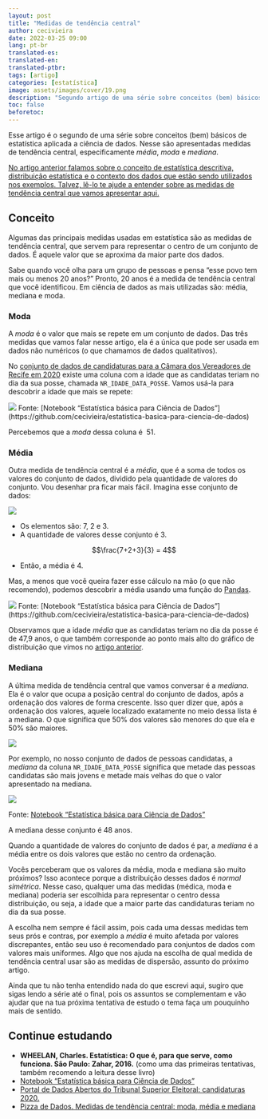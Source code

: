```yaml
---
layout: post
title: "Medidas de tendência central"
author: cecivieira
date: 2022-03-25 09:00
lang: pt-br
translated-es: 
translated-en: 
translated-ptbr: 
tags: [artigo]
categories: [estatística]
image: assets/images/cover/19.png
description: "Segundo artigo de uma série sobre conceitos (bem) básicos de estatística aplicada a ciência de dados. Nesse são apresentadas medidas de tendência central, especificamente média, moda e mediana."
toc: false
beforetoc:
---
```

Esse artigo é o segundo de uma série sobre conceitos (bem) básicos de estatística aplicada a ciência de dados. Nesse são apresentadas medidas de tendência central, especificamente *média*, *moda* e *mediana*.

[No artigo anterior falamos sobre o conceito de estatística descritiva, distribuição estatística e o contexto dos dados que estão sendo utilizados nos exemplos. Talvez, lê-lo te ajude a entender sobre as medidas de tendência central que vamos apresentar aqui.](https://cecivieira.com/estatistica-descritiva-e-distribuicao-estatistica/)

## Conceito

Algumas das principais medidas usadas em estatística são as medidas de tendência central, que servem para representar o centro de um conjunto de dados. É aquele valor que se aproxima da maior parte dos dados. 

Sabe quando você olha para um grupo de pessoas e pensa “esse povo tem mais ou menos 20 anos?” Pronto, 20 anos é a medida de tendência central que você identificou. Em ciência de dados as mais utilizadas são: média, mediana e moda.

### Moda

A *moda* é o valor que mais se repete em um conjunto de dados. Das três medidas que vamos falar nesse artigo, ela é a única que pode ser usada em dados não numéricos (o que chamamos de dados qualitativos).

No [conjunto de dados de candidaturas para a Câmara dos Vereadores de Recife em 2020](https://cecivieira.com/estatistica-descritiva-e-distribuicao-estatistica/#contexto) existe uma coluna com a idade que as candidatas teriam no dia da sua posse, chamada `NR_IDADE_DATA_POSSE`. Vamos usá-la para descobrir a idade que mais se repete:

<img class="rounded mx-auto d-block" src="../../assets/images/serie-estatistica-para-ciencia-dados/moda.png">
Fonte: [Notebook “Estatística básica para Ciência de Dados”](https://github.com/cecivieira/estatistica-basica-para-ciencia-de-dados)

Percebemos que a *moda* dessa coluna é  51.

### Média

Outra medida de tendência central é a *média*, que é a soma de todos os valores do conjunto de dados, dividido pela quantidade de valores do conjunto. Vou desenhar pra ficar mais fácil. Imagina esse conjunto de dados:

<img class="rounded mx-auto d-block" src="../../assets/images/serie-estatistica-para-ciencia-dados/lista-numeros.png">

- Os elementos são: 7, 2 e 3.
- A quantidade de valores desse conjunto é 3.

$$\frac{7+2+3}{3} = 4$$

- Então, a média é 4.

Mas, a menos que você queira fazer esse cálculo na mão (o que não recomendo), podemos descobrir a média usando uma função do [Pandas](https://pandas.pydata.org/docs/).

<img class="rounded mx-auto d-block" src="../../assets/images/serie-estatistica-para-ciencia-dados/media.png">
Fonte: [Notebook “Estatística básica para Ciência de Dados”](https://github.com/cecivieira/estatistica-basica-para-ciencia-de-dados)

Observamos que a idade *média* que as candidatas teriam no dia da posse é de 47,9 anos,  o que também corresponde ao ponto mais alto do gráfico de distribuição que vimos no [artigo anterior](https://cecivieira.com/estatistica-descritiva-e-distribuicao-estatistica/).

### Mediana

A última medida de tendência central que vamos conversar é a *mediana*. Ela é o valor que ocupa a posição central do conjunto de dados, após a ordenação dos valores de forma crescente. Isso quer dizer que, após a ordenação dos valores, aquele localizado exatamente no meio dessa lista é a mediana. O que significa que 50% dos valores são menores do que ela e 50% são maiores. 

<img class="rounded mx-auto d-block" src="../../assets/images/serie-estatistica-para-ciencia-dados/lista-numeros-ordenada.png">

Por exemplo, no nosso conjunto de dados de pessoas candidatas, a *mediana* da coluna `NR_IDADE_DATA_POSSE` significa que metade das pessoas candidatas são mais jovens e metade mais velhas do que o valor apresentado na mediana.

<img class="rounded mx-auto d-block" src="../../assets/images/serie-estatistica-para-ciencia-dados/mediana.png">

Fonte: [Notebook “Estatística básica para Ciência de Dados”](https://github.com/cecivieira/estatistica-basica-para-ciencia-de-dados)

A mediana desse conjunto é 48 anos.

Quando a quantidade de valores do conjunto de dados é par, a *mediana* é a média entre os dois valores que estão no centro da ordenação.

Vocês perceberam que os valores da média, moda e mediana são muito próximos? Isso acontece porque a distribuição desses dados é *normal simétrica*. Nesse caso, qualquer uma das medidas (médica, moda e mediana) poderia ser escolhida para representar o centro dessa distribuição, ou seja, a idade que a maior parte das candidaturas teriam no dia da sua posse.

A escolha nem sempre é fácil assim, pois cada uma dessas medidas tem seus prós e contras, por exemplo a *média* é muito afetada por valores discrepantes, então seu uso é recomendado para conjuntos de dados com valores mais uniformes. Algo que nos ajuda na escolha de qual medida de tendência central usar são as medidas de dispersão, assunto do próximo artigo.

Ainda que tu não tenha entendido nada do que escrevi aqui, sugiro que sigas lendo a série até o final, pois os assuntos se complementam e vão ajudar que na tua próxima tentativa de estudo o tema faça um pouquinho mais de sentido.

## Continue estudando

- **WHEELAN, Charles. Estatística: O que é, para que serve, como funciona. São Paulo: Zahar, 2016.** (como uma das primeiras tentativas, também recomendo a leitura desse livro)
- [Notebook “Estatística básica para Ciência de Dados”](https://github.com/cecivieira/estatistica-basica-para-ciencia-de-dados)
- [Portal de Dados Abertos do Tribunal Superior Eleitoral: candidaturas 2020.](https://dadosabertos.tse.jus.br/dataset/candidatos-2020-subtemas)
- [Pizza de Dados. Medidas de tendência central: moda, média e mediana](https://medium.com/pizzadedados/medidas-tendencia-central-185924243185)